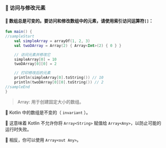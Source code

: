 ### 🔄 访问与修改元素

#### 🔧 数组总是可变的。要访问和修改数组中的元素，请使用索引访问运算符`[]`：

```kotlin
fun main() {
//sampleStart
    val simpleArray = arrayOf(1, 2, 3)
    val twoDArray = Array(2) { Array<Int>(2) { 0 } }

    // 访问元素并修改它
    simpleArray[0] = 10
    twoDArray[0][0] = 2

    // 打印修改后的元素
    println(simpleArray[0].toString()) // 10
    println(twoDArray[0][0].toString()) // 2
//sampleEnd
}
```

> Array: 用于创建固定大小的数组。


🔐 Kotlin 中的数组是不变的（ `invariant` ）。

🚫 这意味着 Kotlin 不允许你将 `Array<String>` 赋值给 `Array<Any>`，以防止可能的运行时失败。

🔄 相反，你可以使用 `Array<out Any>`。